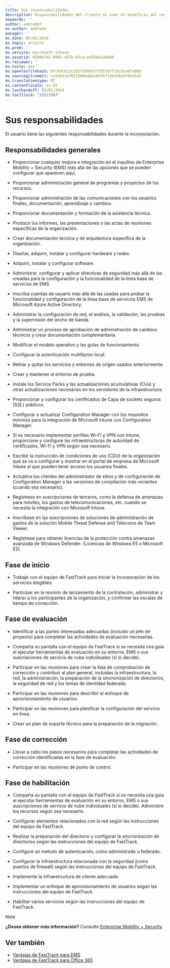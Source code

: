 ```yaml
---
title: Sus responsabilidades
description: Responsabilidades del cliente al usar el beneficio del centro FastTrack
keywords: ''
author: andredm7
ms.author: andredm
manager: ''
ms.date: 05/02/2019
ms.topic: article
ms.prod: ''
ms.service: microsoft-intune
ms.assetid: 0590b7b2-0965-437b-b3ca-bd55de1abb09
ms.reviewer: ''
ms.suite: ems
ms.openlocfilehash: 0fc6dc613c152f1050437535397f33cd1e8fa069
ms.sourcegitcommit: ccdd833af651980ea6ac655bf32b4262474b35d4
ms.translationtype: MT
ms.contentlocale: es-ES
ms.lasthandoff: 05/01/2019
ms.locfileid: "33513383"
---
```

# <a name="your-responsibilities"></a>Sus responsabilidades

El usuario tiene las siguientes responsabilidades durante la incorporación.

## <a name="general-responsibilities"></a>Responsabilidades generales

-   Proporcionar cualquier mejora e integración en el inquilino de Enterprise Mobility + Security (EMS) más allá de las opciones que se pueden configurar que aparecen aquí.

-   Proporcionar administración general de programas y proyectos de los recursos.

-   Proporcionar administración de las comunicaciones con los usuarios finales, documentación, aprendizaje y cambios.

-   Proporcionar documentación y formación de la asistencia técnica.

-   Producir los informes, las presentaciones o las actas de reuniones específicas de la organización.

-   Crear documentación técnica y de arquitectura específica de la organización.

-   Diseñar, adquirir, instalar y configurar hardware y redes.

-   Adquirir, instalar y configurar software.

-   Administrar, configurar y aplicar directivas de seguridad más allá de las creadas para la configuración y la funcionalidad de la línea base de servicios de EMS.

-   Inscriba cuentas de usuario más allá de las usadas para probar la funcionalidad y configuración de la línea base de servicios EMS de Microsoft Azure Active Directory.

-   Administrar la configuración de red, el análisis, la validación, las pruebas y la supervisión del ancho de banda.

-   Administrar un proceso de aprobación de administración de cambios técnicos y crear documentación complementaria.

-   Modificar el modelo operativo y las guías de funcionamiento.

-   Configurar la autenticación multifactor local.

-   Retirar y quitar los servicios y entornos de origen usados anteriormente.

-   Crear y mantener el entorno de prueba.

-   Instale los Service Packs y las actualizaciones acumulativas (CUs) y otras actualizaciones necesarias en los servidores de la infraestructura.

-   Proporcionar y configurar los certificados de Capa de sockets seguros (SSL) públicos.

-   Configurar o actualizar Configuration Manager con los requisitos mínimos para la integración de Microsoft Intune con Configuration Manager.

-   Si es necesario implementar perfiles Wi-Fi y VPN con Intune, proporcione y configure las infraestructuras de autoridad de certificados, Wi-Fi y VPN según sea necesario.

-   Escribir la instrucción de condiciones de uso (CDU) de la organización que se va a configurar y mostrar en el portal de empresa de Microsoft Intune al que pueden tener acceso los usuarios finales.

-   Actualice los clientes del administrador de sitios y de configuración de Configuration Manager a las versiones de compilación más recientes (cuando sea necesario).

-   Regístrese en suscripciones de terceros, como la defensa de amenazas para móviles, los gastos de telecomunicaciones, etc. cuando se necesita la integración con Microsoft Intune.

-   Inscríbase en las suscripciones de soluciones de administración de gastos de la solución Mobile Threat Defense and Telecoms de Team Viewer.

-   Regístrese para obtener licencias de la protección contra amenazas avanzada de Windows Defender. (Licencias de Windows E5 o Microsoft E5).

## <a name="initiate-phase"></a>Fase de inicio

-   Trabaje con el equipo de FastTrack para iniciar la incorporación de los servicios elegibles.

-   Participar en la reunión de lanzamiento de la contratación, administrar y liderar a los participantes de la organización, y confirmar las escalas de tiempo de corrección.

## <a name="assess-phase"></a>Fase de evaluación

-   Identificar a las partes interesadas adecuadas (incluido un jefe de proyecto) para completar las actividades de evaluación necesarias.

-   Comparta su pantalla con el equipo de FastTrack si se necesita una guía al ejecutar herramientas de evaluación en su entorno, EMS o sus suscripciones de servicio de nube individuales (si lo decide).

-   Participar en las reuniones para crear la lista de comprobación de corrección y contribuir al plan general, incluidas la infraestructura, la red, la administración, la preparación de la sincronización de directorios, la seguridad de red y los temas de identidad federada.

-   Participar en las reuniones para describir el enfoque de aprovisionamiento de usuarios.

-   Participar en las reuniones para planificar la configuración del servicio en línea.

-   Crear un plan de soporte técnico para la preparación de la migración.

## <a name="remediate-phase"></a>Fase de corrección

-   Llevar a cabo los pasos necesarios para completar las actividades de corrección identificadas en la fase de evaluación.

-   Participar en las reuniones de punto de control.

## <a name="enable-phase"></a>Fase de habilitación

-   Comparta su pantalla con el equipo de FastTrack si se necesita una guía al ejecutar herramientas de evaluación en su entorno, EMS o sus suscripciones de servicio de nube individuales (si lo decide). Administre los recursos según sea necesario.

-   Configurar elementos relacionados con la red según las instrucciones del equipo de FastTrack.

-   Realizar la preparación del directorio y configurar la sincronización de directorios según las instrucciones del equipo de FastTrack.

-   Configure un método de autenticación, como administrado o federado. 

-   Configurar la infraestructura relacionada con la seguridad (como puertos de firewall) según las instrucciones del equipo de FastTrack.

-   Implemente la infraestructura de cliente adecuada.

-   Implementar un enfoque de aprovisionamiento de usuarios según las instrucciones del equipo de FastTrack.

-   Habilitar varios servicios según las instrucciones del equipo de FastTrack.

> [!NOTE]
> **¿Desea obtener más información?** Consulte [Enterprise Mobility + Security](https://www.microsoft.com/en-us/cloud-platform/enterprise-mobility)

## <a name="see-also"></a>Ver también

- [Ventajas de FastTrack para EMS](EMS-fasttrack-benefit-for-EMS.md)
- [Ventajas de FastTrack para Office 365](O365-fasttrack-benefit-for-office-365.md)

